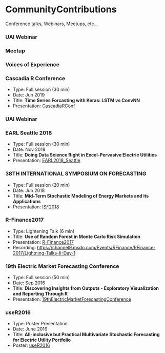 # CommunityContributions
Conference talks, Webinars, Meetups, etc...


### UAI Webinar

### Meetup 

### Voices of Experience

### Cascadia R Conference
- Type: Full session (30 min)
- Date: Jun 2019
- Title: __Time Series Forcasting with Keras: LSTM vs ConvNN__
- Presentation: [CascadiaRConf](../../../CascadiaRConf)

### UAI Webinar

### EARL Seattle 2018
- Type: Full session (30 min)
- Date: Nov 2018
- Title: __Doing Data Science Right in Excel-Pervasive Electric Utilities__
- Presentation: [EARL2018_Seattle](../../../EARL2018_Seattle)

### 38TH INTERNATIONAL SYMPOSIUM ON FORECASTING
- Type: Full session (20 min)
- Date: Jun 2018
- Title: __Mid-Term Stochastic Modeling of Energy Markets and its Applications__
- Presentation: [ISF2018](../../../ISF2018)

### R-Finance2017
- Type: Lightening Talk (6 min)
- Title: __Use of Random Forest in Monte Carlo Risk Simulation__
- Presentation: [R-Finance2017](../../../R-Finance2017)
- Recording: https://channel9.msdn.com/Events/RFinance/RFinance-2017/Lightning-Talks-II-Day-1

### 19th Electric Market Forecasting Conference
- Type: Full session (50 min)
- Date: Sep 2016
- Title: __Discovering Insights from Outputs - Exploratory Visualization and Reporting Through R__
- Presentation: [19thElectricMarketForecastingConference](../../../19thElectricMarketForecastingConference)

### useR2016
- Type: Poster Presentation
- Date: June 2016
- Title: __All-inclusive but Practical Multivariate Stochastic Forecasting for Electric Utility Portfolio__
- Poster: [useR2016](../../../useR2016)

